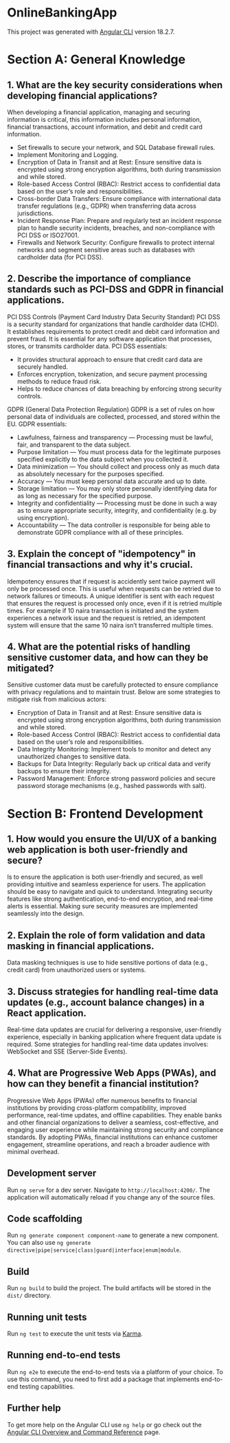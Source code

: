 # OnlineBankingApp

This project was generated with [Angular CLI](https://github.com/angular/angular-cli) version 18.2.7.

# Section A: General Knowledge
## 1. What are the key security considerations when developing financial applications?
When developing a financial application, managing and securing information is critical, this information includes personal information, financial transactions, account information, and debit and credit card information.
 - Set firewalls to secure your network, and SQL Database firewall rules.
 - Implement Monitoring and Logging.
 - Encryption of Data in Transit and at Rest: Ensure sensitive data is encrypted using strong encryption algorithms, both during transmission and while stored.
 - Role-based Access Control (RBAC): Restrict access to confidential data based on the user’s role and responsibilities.
 - Cross-border Data Transfers: Ensure compliance with international data transfer regulations (e.g., GDPR) when transferring data across jurisdictions.
 - Incident Response Plan: Prepare and regularly test an incident response plan to handle security incidents, breaches, and non-compliance with PCI DSS or ISO27001.
 - Firewalls and Network Security: Configure firewalls to protect internal networks and segment sensitive areas such as databases with cardholder data (for PCI DSS).

## 2. Describe the importance of compliance standards such as PCI-DSS and GDPR in financial applications.
PCI DSS Controls (Payment Card Industry Data Security Standard)
PCI DSS is a security standard for organizations that handle cardholder data (CHD). It establishes requirements to protect credit and debit card information and prevent fraud. It is essential for any software application that processes, stores, or transmits cardholder data.
PCI DSS essentials: 
 - It provides structural approach to ensure that credit card data are securely handled.
 - Enforces encryption, tokenization, and secure payment processing methods to reduce fraud risk.
 - Helps to reduce chances of data breaching by enforcing strong security controls.


GDPR (General Data Protection Regulation)
GDPR is a set of rules on how personal data of individuals are collected, processed, and stored within the EU.
GDPR essentials:
 - Lawfulness, fairness and transparency — Processing must be lawful, fair, and transparent to the data subject.
 - Purpose limitation — You must process data for the legitimate purposes specified explicitly to the data subject when you collected it.
 - Data minimization — You should collect and process only as much data as absolutely necessary for the purposes specified.
 - Accuracy — You must keep personal data accurate and up to date.
 - Storage limitation — You may only store personally identifying data for as long as necessary for the specified purpose.
 - Integrity and confidentiality — Processing must be done in such a way as to ensure appropriate security, integrity, and confidentiality (e.g. by using encryption).
 - Accountability — The data controller is responsible for being able to demonstrate GDPR compliance with all of these principles.

## 3. Explain the concept of "idempotency" in financial transactions and why it's crucial.
Idempotency ensures that if request is accidently sent twice payment will only be processed once. This is useful when requests can be retried due to network failures or timeouts. A unique identifier is sent with each request that ensures the request is processed only once, even if it is retried multiple times. For example if 10 naira transaction is initiated and the system experiences a network issue and the request is retried, an idempotent system will ensure that the same 10 naira isn’t transferred multiple times.

## 4. What are the potential risks of handling sensitive customer data, and how can they be mitigated?
Sensitive customer data must be carefully protected to ensure compliance with privacy regulations and to maintain trust. Below are some strategies to mitigate risk from malicious actors:
 - Encryption of Data in Transit and at Rest: Ensure sensitive data is encrypted using strong encryption algorithms, both during transmission and while stored.
 - Role-based Access Control (RBAC): Restrict access to confidential data based on the user’s role and responsibilities.
 - Data Integrity Monitoring: Implement tools to monitor and detect any unauthorized changes to sensitive data.
 - Backups for Data Integrity: Regularly back up critical data and verify backups to ensure their integrity.
 - Password Management: Enforce strong password policies and secure password storage mechanisms (e.g., hashed passwords with salt).

# Section B: Frontend Development
## 1.	How would you ensure the UI/UX of a banking web application is both user-friendly and secure?
Is to ensure the application is both user-friendly and secured, as well providing intuitive and seamless experience for users. The application should be easy to navigate and quick to understand. Integrating security features like strong authentication, end-to-end encryption, and real-time alerts is essential. Making sure security measures are implemented seamlessly into the design.

## 2.	Explain the role of form validation and data masking in financial applications.
Data masking techniques is use to hide sensitive portions of data (e.g., credit card) from unauthorized users or systems.

## 3.	Discuss strategies for handling real-time data updates (e.g., account balance changes) in a React application.
Real-time data updates are crucial for delivering a responsive, user-friendly experience, especially in banking application where frequent data update is required. Some strategies for handling real-time data updates involves: WebSocket and SSE (Server-Side Events).

## 4.	What are Progressive Web Apps (PWAs), and how can they benefit a financial institution?
Progressive Web Apps (PWAs) offer numerous benefits to financial institutions by providing cross-platform compatibility, improved performance, real-time updates, and offline capabilities. They enable banks and other financial organizations to deliver a seamless, cost-effective, and engaging user experience while maintaining strong security and compliance standards. By adopting PWAs, financial institutions can enhance customer engagement, streamline operations, and reach a broader audience with minimal overhead.



## Development server

Run `ng serve` for a dev server. Navigate to `http://localhost:4200/`. The application will automatically reload if you change any of the source files.

## Code scaffolding

Run `ng generate component component-name` to generate a new component. You can also use `ng generate directive|pipe|service|class|guard|interface|enum|module`.

## Build

Run `ng build` to build the project. The build artifacts will be stored in the `dist/` directory.

## Running unit tests

Run `ng test` to execute the unit tests via [Karma](https://karma-runner.github.io).

## Running end-to-end tests

Run `ng e2e` to execute the end-to-end tests via a platform of your choice. To use this command, you need to first add a package that implements end-to-end testing capabilities.

## Further help

To get more help on the Angular CLI use `ng help` or go check out the [Angular CLI Overview and Command Reference](https://angular.dev/tools/cli) page.
